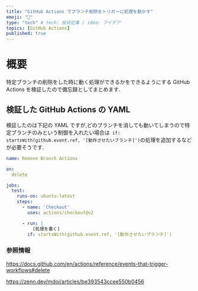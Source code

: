 ```yaml
---
title: "GitHub Actions でブランチ削除をトリガーに処理を動かす"
emoji: "📝"
type: "tech" # tech: 技術記事 / idea: アイデア
topics: [GitHub Actions]
published: true
---
```

# 概要
特定ブランチの削除をした時に動く処理ができるかをできるようにする GitHub Actions を検証したので備忘録としてまとめます.

## 検証した GitHub Actions の YAML
検証したのは下記の YAML ですが,どのブランチを消しても動いてしまうので特定ブランチのみという制御を入れたい場合は` if: startsWith(github.event.ref, '[動作させたいブランチ]')`の処理を追加するなどが必要そうです.

```yaml
name: Remove Branch Actions

on:
  delete

jobs:
  test:
    runs-on: ubuntu-latest
    steps:
      - name: 'Checkout'
        uses: actions/checkout@v2

      - run: |
          [処理を書く]
        if: startsWith(github.event.ref, '[動作させたいブランチ]')
```

### 参照情報
https://docs.github.com/en/actions/reference/events-that-trigger-workflows#delete

https://zenn.dev/mdoi/articles/be393543ccee550b0456
